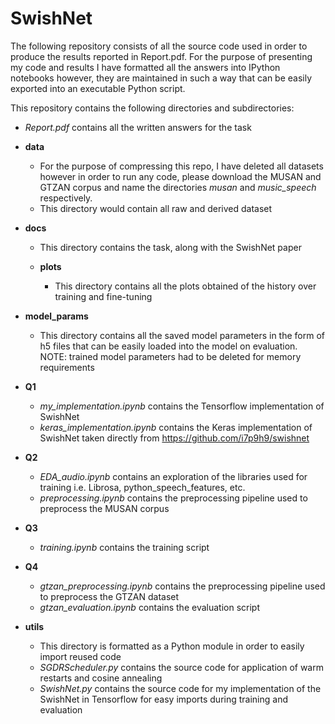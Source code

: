 # SwishNet


The following repository consists of all the source code used in order to produce the results reported in Report.pdf. For the purpose of presenting my code and results I have formatted all the answers into IPython notebooks however, they are maintained in such a way that can be easily exported into an executable Python script.

This repository contains the following directories and subdirectories:

*  *Report.pdf* contains all the written answers for the task

*   **data**
    - For the purpose of compressing this repo, I have deleted all datasets however in order to run any code, please download the MUSAN and GTZAN corpus and name the directories *musan* and *music_speech* respectively.
    - This directory would contain all raw and derived dataset

*   **docs**
    - This directory contains the task, along with the SwishNet paper

    - **plots**

        - This directory contains all the plots obtained of the history over training and fine-tuning

*   **model_params**
    - This directory contains all the saved model parameters in the form of h5 files that can be easily loaded into the model on evaluation. NOTE: trained model parameters had to be deleted for memory requirements
*   **Q1**
    - *my_implementation.ipynb* contains the Tensorflow implementation of SwishNet
    - *keras_implementation.ipynb* contains the Keras implementation of SwishNet taken directly from https://github.com/i7p9h9/swishnet
*   **Q2**
    - *EDA_audio.ipynb* contains an exploration of the libraries used for training i.e. Librosa, python_speech_features, etc.
    - *preprocessing.ipynb* contains the preprocessing pipeline used to preprocess the MUSAN corpus
*   **Q3**
    - *training.ipynb* contains the training script 
*   **Q4**
    - *gtzan_preprocessing.ipynb* contains the preprocessing pipeline used to preprocess the GTZAN dataset
    - *gtzan_evaluation.ipynb* contains the evaluation script
*   **utils**
    - This directory is formatted as a Python module in order to easily import reused code
    - *SGDRScheduler.py* contains the source code for application of warm restarts and cosine annealing
    - *SwishNet.py* contains the source code for my implementation of the SwishNet in Tensorflow for easy imports during training and evaluation
